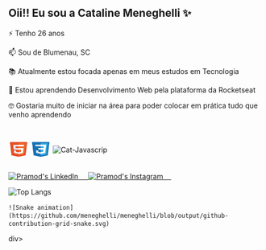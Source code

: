 ## Oii!! Eu sou a Cataline Meneghelli ✨
<div>
<p>
  ⚡ Tenho 26 anos 
</p> 
  
<p>
  📫 Sou de Blumenau, SC  
</p>

<p>
  📚 Atualmente estou focada apenas em meus estudos em Tecnologia
</p>

<p>
  🚀 Estou aprendendo Desenvolvimento Web pela plataforma da Rocketseat
</p>

<p>
  🤓 Gostaria muito de iniciar na área para poder colocar em prática tudo que venho aprendendo
 </p>


##

<div style="display: inline_block"><br>
  <img align="center" alt="Cat-HTML" height="30" width="40" src="https://raw.githubusercontent.com/devicons/devicon/master/icons/html5/html5-original.svg">
  <img align="center" alt="Cat-CSS" height="30" width="40" src="https://raw.githubusercontent.com/devicons/devicon/master/icons/css3/css3-original.svg">
  <img align="center" alt="Cat-Javascrip" height="30" width="40" src="https://cdn.jsdelivr.net/gh/devicons/devicon/icons/javascript/javascript-plain.svg">
 </div>
  
##



<p align="start">
 <a href="https://www.linkedin.com/in/cataline-meneghelli-93340a1bb/" target="blank">
  <img align="start" alt="Pramod's LinkedIn" width="30px" src="https://www.vectorlogo.zone/logos/linkedin/linkedin-icon.svg" /> &nbsp; &nbsp;
 </a>
 <a href="https://www.instagram.com/cataline_meneghelli/" target="blank">
  <img align="start" alt="Pramod's Instagram" width="30px" src="https://www.vectorlogo.zone/logos/instagram/instagram-icon.svg" /> &nbsp; &nbsp;
 </a>

  ![Top Langs](https://github-readme-stats.vercel.app/api/top-langs/?username=meneghelli&hide=TeX&layout=compact)
  
    ![Snake animation](https://github.com/meneghelli/meneghelli/blob/output/github-contribution-grid-snake.svg)
 div>
 

 

